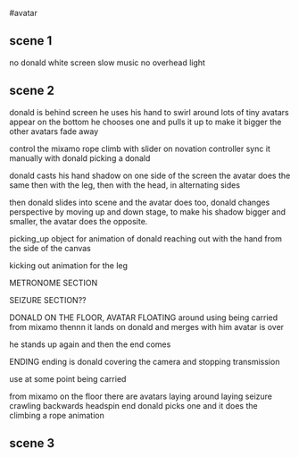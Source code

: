 #avatar



## scene 1

no donald
white screen
slow music
no overhead light


## scene 2

donald is behind screen
he uses his hand to swirl around
lots of tiny avatars appear on the bottom
he chooses one and pulls it up to make it bigger
the other avatars fade away

control the mixamo rope climb with slider on novation controller
sync it manually with donald picking a donald

donald casts his hand shadow on one side of the screen
the avatar does the same
then with the leg, then with the head, in alternating sides

then donald slides into scene and the avatar does too, donald changes perspective by moving up and down stage, to make his shadow bigger and smaller,
the avatar does the opposite.

picking_up object for animation of donald reaching out with the hand from the side of the canvas

kicking out animation for the leg

METRONOME SECTION


SEIZURE SECTION??


DONALD ON THE FLOOR, AVATAR FLOATING around
using being carried from mixamo
thennn it lands on donald and merges with him
avatar is over

he stands up again and then the end comes


ENDING
ending is donald covering the camera and stopping transmission

use at some point being carried


from mixamo
on the floor there are avatars laying around
laying seizure
crawling backwards
headspin end
donald picks one and it does the climbing a rope animation





## scene 3
